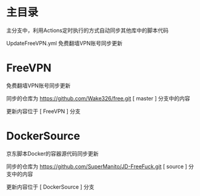 # 主目录
主分支中，利用Actions定时执行的方式自动同步其他库中的脚本代码

UpdateFreeVPN.yml 免费翻墙VPN账号同步更新

# FreeVPN
免费翻墙VPN账号同步更新

同步的仓库为 https://github.com/Wake326/free.git   [ master ] 分支中的内容

更新内容位于 [ FreeVPN ] 分支

# DockerSource
京东脚本Docker的容器源代码同步更新

同步的仓库为 https://github.com/SuperManito/JD-FreeFuck.git   [ source ] 分支中的内容

更新内容位于 [ DockerSource ] 分支
